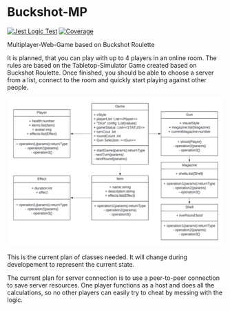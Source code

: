 # Buckshot-MP

[![Jest Logic Test](https://github.com/JustALostSoul/Buckshot-MP/actions/workflows/jest.js.yml/badge.svg)](https://github.com/JustALostSoul/Buckshot-MP/actions/workflows/jest.js.yml) [![Coverage](https://codecov.io/github/JustALostSoul/Buckshot-MP/graph/badge.svg?token=8AJZZSSOUI)](https://codecov.io/github/JustALostSoul/Buckshot-MP)

Multiplayer-Web-Game based on Buckshot Roulette

It is planned, that you can play with up to 4 players in an online room. The rules are based on the Tabletop-Simulator Game created based on Buckshot Roulette. Once finished, you should be able to choose a server from a list, connect to the room and quickly start playing against other people.

![UML_Class_Diagram][def]

This is the current plan of classes needed. It will change during developement to represent the current state.

The current plan for server connection is to use a peer-to-peer connection to save server resources. One player functions as a host and does all the calculations, so no other players can easily try to cheat by messing with the logic. 

[def]: https://github.com/JustALostSoul/Buckshot-MP/blob/main/resources/uml/basicUMLv1.png?raw=true
